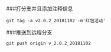 
###打分支并且添加注释信息
```
git tag -a v2.0.2_20181102 -m'红包活动'
```

###推送到远程分支
```
git push origin v_2.0.2_20181102
```

